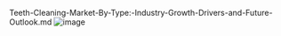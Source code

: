 Teeth-Cleaning-Market-By-Type:-Industry-Growth-Drivers-and-Future-Outlook.md
![image](https://github.com/user-attachments/assets/a0d586c9-bf37-40e7-adbc-d8a60e654b0a)
